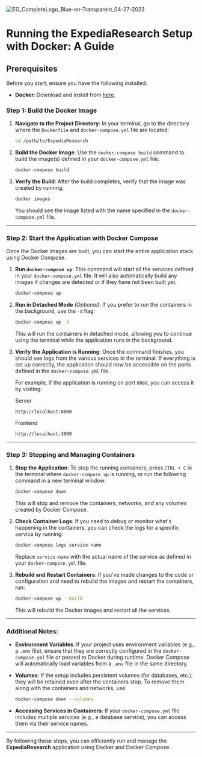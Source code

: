 ![EG_CompleteLogo_Blue-on-Transparent_04-27-2023](https://github.com/user-attachments/assets/38867f73-fc91-41b9-b62b-d8eac337145d)

# Running the ExpediaResearch Setup with Docker: A Guide

## Prerequisites

Before you start, ensure you have the following installed:

- **Docker**: Download and install from [here](https://www.docker.com/get-started).

### Step 1: Build the Docker Image

1. **Navigate to the Project Directory**: In your terminal, go to the directory where the `Dockerfile` and `docker-compose.yml` file are located:

   ```bash
   cd /path/to/ExpediaResearch
   ```

2. **Build the Docker Image**: Use the `docker-compose build` command to build the image(s) defined in your `docker-compose.yml` file:

   ```bash
   docker-compose build
   ```

3. **Verify the Build**: After the build completes, verify that the image was created by running:

   ```bash
   docker images
   ```

   You should see the image listed with the name specified in the `docker-compose.yml` file.

---

### Step 2: Start the Application with Docker Compose

Once the Docker images are built, you can start the entire application stack using Docker Compose.

1. **Run `docker-compose up`**: This command will start all the services defined in your `docker-compose.yml` file. It will also automatically build any images if changes are detected or if they have not been built yet.

   ```bash
   docker-compose up
   ```

2. **Run in Detached Mode** _(Optional)_: If you prefer to run the containers in the background, use the `-d` flag:

   ```bash
   docker-compose up -d
   ```

   This will run the containers in detached mode, allowing you to continue using the terminal while the application runs in the background.

3. **Verify the Application is Running**: Once the command finishes, you should see logs from the various services in the terminal. If everything is set up correctly, the application should now be accessible on the ports defined in the `docker-compose.yml` file.

   For example, if the application is running on port `8080`, you can access it by visiting:

   Server

   ```
   http://localhost:8000
   ```

   Frontend

   ```
   http://localhost:3000
   ```

---

### Step 3: Stopping and Managing Containers

1. **Stop the Application**: To stop the running containers, press `CTRL + C` in the terminal where `docker-compose up` is running, or run the following command in a new terminal window:

   ```bash
   docker-compose down
   ```

   This will stop and remove the containers, networks, and any volumes created by Docker Compose.

2. **Check Container Logs**: If you need to debug or monitor what's happening in the containers, you can check the logs for a specific service by running:

   ```bash
   docker-compose logs service-name
   ```

   Replace `service-name` with the actual name of the service as defined in your `docker-compose.yml` file.

3. **Rebuild and Restart Containers**: If you've made changes to the code or configuration and need to rebuild the images and restart the containers, run:

   ```bash
   docker-compose up --build
   ```

   This will rebuild the Docker images and restart all the services.

---

### Additional Notes:

- **Environment Variables**: If your project uses environment variables (e.g., a `.env` file), ensure that they are correctly configured in the `docker-compose.yml` file or passed to Docker during runtime. Docker Compose will automatically load variables from a `.env` file in the same directory.
- **Volumes**: If the setup includes persistent volumes (for databases, etc.), they will be retained even after the containers stop. To remove them along with the containers and networks, use:

  ```bash
  docker-compose down --volumes
  ```

- **Accessing Services in Containers**: If your `docker-compose.yml` file includes multiple services (e.g., a database service), you can access them via their service names.

---

By following these steps, you can efficiently run and manage the **ExpediaResearch** application using Docker and Docker Compose.
